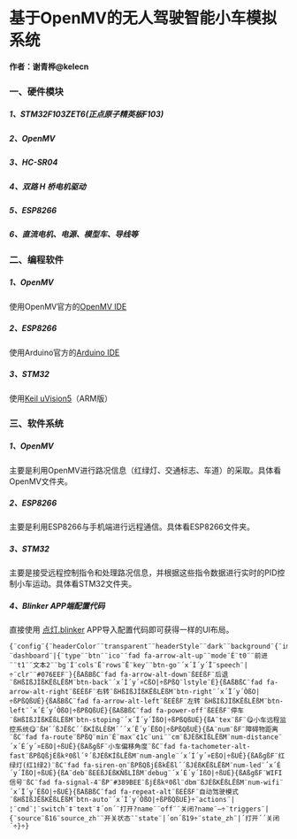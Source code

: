# 基于OpenMV的无人驾驶智能小车模拟系统

**作者：谢青桦@kelecn**

### 一、硬件模块

##### 1、STM32F103ZET6(正点原子精英板F103)

##### 2、OpenMV

##### 3、HC-SR04

##### 4、双路 H 桥电机驱动

##### 5、ESP8266

##### 6、直流电机、电源、模型车、导线等

### 二、编程软件

##### 1、OpenMV

使用OpenMV官方的[OpenMV IDE](https://singtown.com/openmv-download/)

##### 2、ESP8266

使用Arduino官方的[Arduino IDE](https://www.arduino.cc/en/software)

##### 3、STM32

使用[Keil uVision5](https://www2.keil.com/mdk5)（ARM版）

### 三、软件系统

##### 1、OpenMV

主要是利用OpenMV进行路况信息（红绿灯、交通标志、车道）的采取。具体看OpenMV文件夹。

##### 2、ESP8266

主要是利用ESP8266与手机端进行远程通信。具体看ESP8266文件夹。

##### 3、STM32

主要是接受远程控制指令和处理路况信息，并根据这些指令数据进行实时的PID控制小车运动。具体看STM32文件夹。

##### 4、Blinker APP端配置代码

直接使用 [点灯.blinker](https://www.diandeng.tech/home) APP导入配置代码即可获得一样的UI布局。

```
{¨config¨{¨headerColor¨¨transparent¨¨headerStyle¨¨dark¨¨background¨{¨img¨¨assets/img/headerbg.jpg¨¨isFull¨«}}¨dashboard¨|{¨type¨¨btn¨¨ico¨¨fad fa-arrow-alt-up¨¨mode¨É¨t0¨¨前进¨¨t1¨¨文本2¨¨bg¨Ì¨cols¨Ë¨rows¨Ë¨key¨¨btn-go¨´x´Ì´y´Ï¨speech¨|÷¨clr¨¨#076EEF¨}{ßAßBßC¨fad fa-arrow-alt-down¨ßEÉßF¨后退¨ßHßIßJÌßKËßLËßM¨btn-back¨´x´Ì´y´¤CßO|÷ßPßQ¨lstyle¨É}{ßAßBßC¨fad fa-arrow-alt-right¨ßEÉßF¨右转¨ßHßIßJÌßKËßLËßM¨btn-right¨´x´Ï´y´ÒßO|÷ßPßQßUÉ}{ßAßBßC¨fad fa-arrow-alt-left¨ßEÉßF¨左转¨ßHßIßJÌßKËßLËßM¨btn-left¨´x´É´y´ÒßO|÷ßPßQßUÉ}{ßAßBßC¨fad fa-power-off¨ßEÉßF¨停车¨ßHßIßJÌßKËßLËßM¨btn-stoping¨´x´Ï´y´ÏßO|÷ßPßQßUÉ}{ßA¨tex¨ßF¨😋小车远程监控系统😋¨ßH´´ßJËßC´´ßKÍßLÊßM´´´x´Ë´y´ËßO|÷ßPßQßUÊ}{ßA¨num¨ßF¨障碍物距离¨ßC¨fad fa-route¨ßPßQ¨min¨É¨max¨¢1c¨uni¨¨cm¨ßJÉßKÍßLËßM¨num-distance¨´x´É´y´¤EßO|÷ßUÊ}{ßAßgßF¨小车偏移角度¨ßC¨fad fa-tachometer-alt-fast¨ßPßQßjÉßkº0ßl´º´ßJÉßKÍßLËßM¨num-angle¨´x´Í´y´¤EßO|÷ßUÊ}{ßAßgßF¨红绿灯(红1绿2)¨ßC¨fad fa-siren-on¨ßPßQßjÉßkËßl´´ßJÉßKËßLËßM¨num-led¨´x´É´y´ÏßO|÷ßUÉ}{ßA¨deb¨ßEÉßJÉßKÑßLÌßM¨debug¨´x´É´y´ÌßO|÷ßUÉ}{ßAßgßF¨WIFI信号¨ßC¨fad fa-signal-4¨ßP¨#389BEE¨ßjÉßkº0ßl¨dbm¨ßJÉßKËßLËßM¨num-wifi¨´x´Ï´y´ÉßO|÷ßUÉ}{ßAßBßC¨fad fa-repeat-alt¨ßEÊßF¨自动驾驶模式¨ßHßIßJËßKËßLËßM¨btn-auto¨´x´Ì´y´ÒßO|÷ßPßQßUÉ}÷¨actions¨|¦¨cmd¨¦¨switch¨‡¨text¨‡´on´¨打开?name¨¨off¨¨关闭?name¨—÷¨triggers¨|{¨source¨ß16¨source_zh¨¨开关状态¨¨state¨|´on´ß19÷¨state_zh¨|´打开´´关闭´÷}÷}
```
